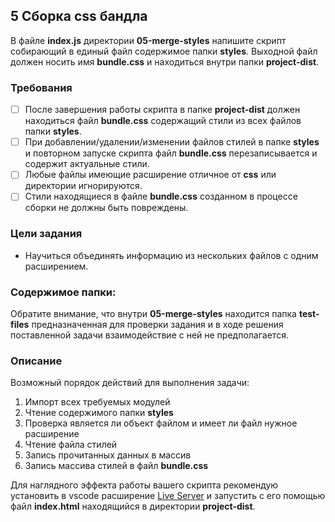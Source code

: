 ## 5 Сборка css бандла

В файле **index.js** директории **05-merge-styles** напишите скрипт собирающий в единый файл содержимое папки **styles**. Выходной файл должен носить имя **bundle.css** и находиться внутри папки **project-dist**.

### Требования

- [ ] После завершения работы скрипта в папке **project-dist** должен находиться файл **bundle.css** содержащий стили из всех файлов папки **styles**.
- [ ] При добавлении/удалении/изменении файлов стилей в папке **styles** и повторном запуске скрипта файл **bundle.css** перезаписывается и содержит актуальные стили.
- [ ] Любые файлы имеющие расширение отличное от **css** или директории игнорируются.
- [ ] Стили находящиеся в файле **bundle.css** созданном в процессе сборки не должны быть повреждены.

### Цели задания

- Научиться объединять информацию из нескольких файлов с одним расширением.

### Содержимое папки:

Обратите внимание, что внутри **05-merge-styles** находится папка **test-files** предназначенная для проверки задания и в ходе решения поставленной задачи взаимодействие с ней не предполагается.

### Описание

Возможный порядок действий для выполнения задачи:

1. Импорт всех требуемых модулей
2. Чтение содержимого папки **styles**
3. Проверка является ли объект файлом и имеет ли файл нужное расширение
4. Чтение файла стилей
5. Запись прочитанных данных в массив
6. Запись массива стилей в файл **bundle.css**

Для наглядного эффекта работы вашего скрипта рекомендую установить в vscode расширение [Live Server](https://marketplace.visualstudio.com/items?itemName=ritwickdey.LiveServer) и запустить с его помощью файл **index.html** находящийся в директории **project-dist**.
